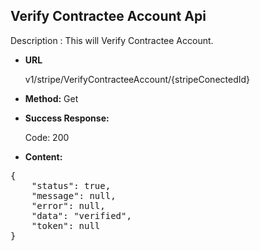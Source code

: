**Verify Contractee Account Api**
----
Description : This will Verify Contractee Account.

* **URL**

   v1/stripe/VerifyContracteeAccount/{stripeConectedId}

* **Method:** 
    Get

* **Success Response:**

	Code: 200 
	
* **Content:**<br />
<pre>
{
    "status": true,
    "message": null,
    "error": null,
    "data": "verified",
    "token": null
}
</pre>



